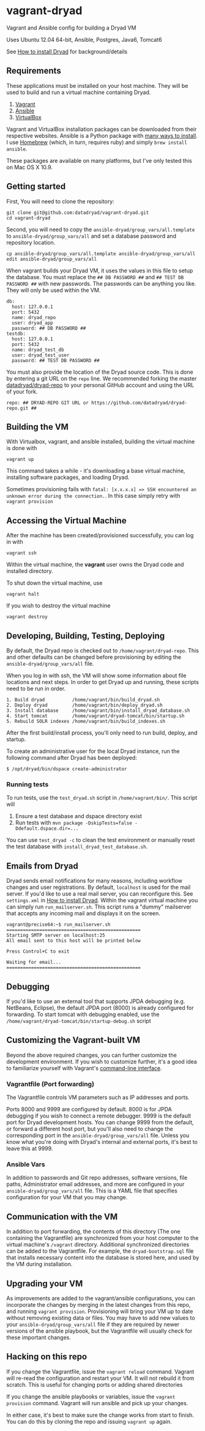 vagrant-dryad
=============

Vagrant and Ansible config for building a Dryad VM

Uses Ubuntu 12.04 64-bit, Ansible, Postgres, Java6, Tomcat6

See [How to install Dryad](http://wiki.datadryad.org/How_To_Install_Dryad#Building_a_Virtual_Machine_with_Vagrant) for background/details

## Requirements

These applications must be installed on your host machine.  They will be used to build and run a virtual machine containing Dryad.

1. [Vagrant](http://vagrantup.com)
2. [Ansible](http://ansible.com)
3. [VirtualBox](http://virtualbox.org)

Vagrant and VirtualBox installation packages can be downloaded from their respective websites.  Ansible is a Python package with [many ways to install](http://docs.ansible.com/intro_installation.html).  I use [Homebrew](http://brew.sh) (which, in turn, requires ruby) and simply `brew install ansible`.

These packages are available on many platforms, but I've only tested this on Mac OS X 10.9.

## Getting started

First, You will need to clone the repository:

    git clone git@github.com:datadryad/vagrant-dryad.git
    cd vagrant-dryad

Second, you will need to copy the `ansible-dryad/group_vars/all.template` to `ansible-dryad/group_vars/all` and set a database password and repository location.

    cp ansible-dryad/group_vars/all.template ansible-dryad/group_vars/all
    edit ansible-dryad/group_vars/all

When vagrant builds your Dryad VM, it uses the values in this file to setup the database.  You must replace the `## DB PASSWORD ##` and `## TEST DB PASSWORD ##` with new passwords. The passwords can be anything you like. They will only be used within the VM.

    db:
      host: 127.0.0.1
      port: 5432
      name: dryad_repo
      user: dryad_app
      password: ## DB PASSWORD ##
    testdb:
      host: 127.0.0.1
      port: 5432
      name: dryad_test_db
      user: dryad_test_user
      password: ## TEST DB PASSWORD ##

You must also provide the location of the Dryad source code. This is done by entering a git URL on the `repo` line. We recommended forking the master [datadryad/dryad-repo](https://github.com/datadryad/dryad-repo) to your personal GitHub account and using the URL of your fork.

    repo: ## DRYAD-REPO GIT URL or https://github.com/datadryad/dryad-repo.git ##

## Building the VM

With Virtualbox, vagrant, and ansible installed, building the virtual machine is done with

    vagrant up

This command takes a while - it's downloading a base virtual machine, installing software packages, and loading Dryad.

Sometimes provisioning fails with `fatal: [x.x.x.x] => SSH encountered an unknown error during the connection.`.  In this case simply retry with `vagrant provision`

## Accessing the Virtual Machine

After the machine has been created/provisioned successfully, you can log in with

    vagrant ssh
    
Within the virtual machine, the __vagrant__ user owns the Dryad code and installed directory.

To shut down the virtual machine, use

    vagrant halt

If you wish to destroy the virtual machine

    vagrant destroy


## Developing, Building, Testing, Deploying

By default, the Dryad repo is checked out to `/home/vagrant/dryad-repo`. This and other defaults can be changed before provisioning by editing the `ansible-dryad/group_vars/all` file.

When you log in with ssh, the VM will show some information about file locations and next steps.  In order to get Dryad up and running, these scripts need to be run in order.

```
1. Build dryad          /home/vagrant/bin/build_dryad.sh
2. Deploy dryad         /home/vagrant/bin/deploy_dryad.sh
3. Install database     /home/vagrant/bin/install_dryad_database.sh
4. Start tomcat         /home/vagrant/dryad-tomcat/bin/startup.sh
5. Rebuild SOLR indexes /home/vagrant/bin/build_indexes.sh
```

After the first build/install process, you'll only need to run build, deploy, and startup.

To create an administrative user for the local Dryad instance, run the following command after
Dryad has been deployed:

```
$ /opt/dryad/bin/dspace create-administrator
```

### Running tests

To run tests, use the `test_dryad.sh` script in `/home/vagrant/bin/`.  This script will 
1. Ensure a test database and dspace directory exist
2. Run tests with `mvn package -DskipTests=false -Ddefault.dspace.dir=...`

You can use `test_dryad -c` to clean the test environment or manually reset the test database with `install_dryad_test_database.sh`.

## Emails from Dryad

Dryad sends email notifications for many reasons, including workflow changes and user registrations. By default, `localhost` is used for the mail server. If you'd like to use a real mail server, you can reconfigure this. See `settings.xml` in [How to install Dryad](http://wiki.datadryad.org/How_To_Install_Dryad). Within the vagrant virtual machine you can simply run `run_mailserver.sh`. This script runs a "dummy" mailserver that accepts any incoming mail and displays it on the screen.

    vagrant@precise64:~$ run_mailserver.sh
    =================================================
    Starting SMTP server on localhost:25
    All email sent to this host will be printed below

    Press Control+C to exit

    Waiting for email...
    =================================================

## Debugging

If you'd like to use an external tool that supports JPDA debugging (e.g. NetBeans, Eclipse), the default JPDA port (8000) is already configured for forwarding. To start tomcat with debugging enabled, use the `/home/vagrant/dryad-tomcat/bin/startup-debug.sh` script

## Customizing the Vagrant-built VM

Beyond the above required changes, you can further customize the development environment. If you wish to customize further, it's a good idea to familiarize yourself with Vagrant's [command-line interface](http://docs.vagrantup.com/v2/cli/).

### Vagrantfile (Port forwarding)

The Vagrantfile controls VM parameters such as IP addresses and ports.

Ports 8000 and 9999 are configured by default.  8000 is for JPDA debugging if you wish to connect a remote debugger.  9999 is the default port for Dryad development hosts. You can change 9999 from the default, or forward a different host port, but you'll also need to change the corresponding port in the `ansible-dryad/group_vars/all` file. Unless you know what you're doing with Dryad's internal and external ports, it's best to leave this at 9999.

### Ansible Vars

In addition to passwords and Git repo addresses, software versions, file paths, Administrator email addresses, and more are configured in your `ansible-dryad/group_vars/all` file.  This is a YAML file that specifies configuration for your VM that you may change.

## Communication with the VM

In addition to port forwarding, the contents of this directory (The one containing the Vagrantfile) are synchronized from your host computer to the virtual machine's `/vagrant` directory. Additional synchronized directories can be added to the Vagrantfile. For example, the `dryad-bootstrap.sql` file that installs necessary content into the database is stored here, and used by the VM during installation.

## Upgrading your VM

As improvements are added to the vagrant/ansible configurations, you can incorporate the changes by merging in the latest changes from this repo, and running `vagrant provision`. Provisioning will bring your VM up to date without removing existing data or files. You may have to add new values to your `ansible-dryad/group_vars/all` file if they are required by newer versions of the ansible playbook, but the Vagrantfile will usually check for these important changes.

## Hacking on this repo

If you change the Vagrantfile, issue the `vagrant reload` command. Vagrant will re-read the configuration and restart your VM. It will not rebuild it from scratch. This is useful for changing ports or adding shared directories

If you change the ansible playbooks or variables, issue the `vagrant provision` command. Vagrant will run ansible and pick up your changes.

In either case, it's best to make sure the change works from start to finish. You can do this by cloning the repo and issuing `vagrant up` again. 

